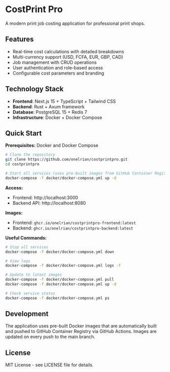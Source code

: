 # CostPrint Pro

A modern print job costing application for professional print shops.

## Features

- Real-time cost calculations with detailed breakdowns
- Multi-currency support (USD, FCFA, EUR, GBP, CAD)
- Job management with CRUD operations
- User authentication and role-based access
- Configurable cost parameters and branding

## Technology Stack

- **Frontend**: Next.js 15 + TypeScript + Tailwind CSS
- **Backend**: Rust + Axum framework
- **Database**: PostgreSQL 15 + Redis 7
- **Infrastructure**: Docker + Docker Compose

## Quick Start

**Prerequisites:** Docker and Docker Compose

```bash
# Clone the repository
git clone https://github.com/onelrian/costprintpro.git
cd costprintpro

# Start all services (uses pre-built images from GitHub Container Registry)
docker-compose -f docker/docker-compose.yml up -d
```

**Access:**
- Frontend: http://localhost:3000
- Backend API: http://localhost:8080

**Images:**
- Frontend: `ghcr.io/onelrian/costprintpro-frontend:latest`
- Backend: `ghcr.io/onelrian/costprintpro-backend:latest`

**Useful Commands:**
```bash
# Stop all services
docker-compose -f docker/docker-compose.yml down

# View logs
docker-compose -f docker/docker-compose.yml logs -f

# Update to latest images
docker-compose -f docker/docker-compose.yml pull
docker-compose -f docker/docker-compose.yml up -d

# Check service status
docker-compose -f docker/docker-compose.yml ps
```

## Development

The application uses pre-built Docker images that are automatically built and pushed to GitHub Container Registry via GitHub Actions. Images are updated on every push to the main branch.

## License

MIT License - see LICENSE file for details.
